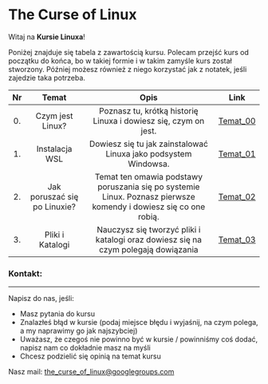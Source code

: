# The Curse of Linux

Witaj na **Kursie Linuxa**!

Poniżej znajduje się tabela z zawartością kursu. Polecam przejść  kurs od  początku do końca, bo w takiej formie i w takim zamyśle kurs został stworzony. Później możesz również z niego korzystać jak z notatek, jeśli zajedzie taka potrzeba. 


|  Nr   |      Temat       |                              Opis                                      |                                     Link                                      |
| :---: | :--------------: | :-------------------------------------------------------------: | :---------------------------------------------------------------------------: |
|  0.   | Czym jest Linux? | Poznasz tu, krótką historię Linuxa i dowiesz się, czym on jest. | [Temat_00](https://github.com/BioSoft23/The_Curse_of_Linux/tree/main/Temat_00) |
|  1.   |  Instalacja WSL  | Dowiesz się tu jak zainstalować Linuxa jako podsystem Windowsa. | [Temat_01](https://github.com/BioSoft23/The_Curse_of_Linux/tree/main/Temat_01) |
|  2.   |  Jak poruszać się po Linuxie?  | Temat ten omawia podstawy poruszania się po systemie Linux. Poznasz pierwsze komendy i dowiesz się co one robią. | [Temat_02](https://github.com/BioSoft23/The_Curse_of_Linux/tree/main/Temat_02) |
|  3.   |  Pliki i Katalogi  | Nauczysz się tworzyć pliki i katalogi oraz dowiesz się na czym polegają dowiązania | [Temat_03](https://github.com/BioSoft23/The_Curse_of_Linux/tree/main/Temat_03) |

### Kontakt:
---

Napisz do nas, jeśli:

- Masz pytania do kursu
- Znalazłeś błąd w kursie (podaj miejsce błędu i wyjaśnij, na czym polega, a my naprawimy go jak najszybciej)
- Uważasz, że czegoś nie powinno być w kursie / powinniśmy coś dodać, napisz nam co dokładnie masz na myśli
- Chcesz podzielić się opinią na temat kursu

Nasz mail: [the_curse_of_linux@googlegroups.com](mailto:the_curse_of_linux@googlegroups.com)

